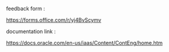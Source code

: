 feedback form :

https://forms.office.com/r/yj4BvScymv






documentation link :

https://docs.oracle.com/en-us/iaas/Content/ContEng/home.htm
